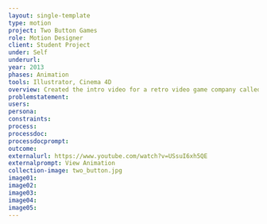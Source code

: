 ```yaml
---
layout: single-template
type: motion
project: Two Button Games
role: Motion Designer
client: Student Project
under: Self
underurl:
year: 2013
phases: Animation
tools: Illustrator, Cinema 4D
overview: Created the intro video for a retro video game company called Two Button Games/
problemstatement:
users:
persona:
constraints:
process:
processdoc:
processdocprompt:
outcome:
externalurl: https://www.youtube.com/watch?v=USsuI6xh5QE
externalprompt: View Animation
collection-image: two_button.jpg
image01:
image02:
image03:
image04:
image05:
---
```

